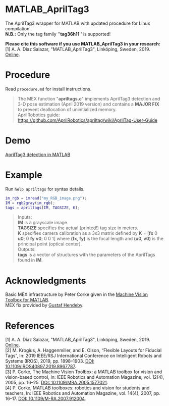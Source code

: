 # MATLAB_AprilTag3
The AprilTag3 wrapper for MATLAB with updated procedure for Linux compilation. <br />
**N.B.:** Only the tag family ''**tag36h11**'' is supported! <br />

**Please cite this software if you use MATLAB_AprilTag3 in your research:** <br />
[1] A. A. Díaz Salazar, "MATLAB_AprilTag3", Linköping, Sweden, 2019. [Online](https://github.com/alddiaz/MATLAB_AprilTag3).

# Procedure
Read `procedure.md` for install instructions. <br />
> The MEX function "**apriltags.c**" implements AprilTag3 detection and 3-D pose estimation (April 2019 version) and contains a **MAJOR FIX** to prevent deallocation of uninitialized memory. <br />
AprilRobotics guide: https://github.com/AprilRobotics/apriltag/wiki/AprilTag-User-Guide

# Demo
[AprilTag3 detection in MATLAB](https://youtu.be/ptx3UyyvmTA)

# Example
Run `help apriltags` for syntax details.

```matlab
im_rgb = imread("my_RGB_image.png");
IM = rgb2gray(im_rgb);
tags = apriltags(IM, TAGSIZE, K);
```

> Inputs: <br />
**IM** is a grayscale image. <br />
**TAGSIZE** specifies the actual (printed!) tag size in meters. <br />
**K** specifies camera calibration as a 3x3 matrix defined by **K** = [**fx** 0 **u0**; 0 **fy** **v0**; 0 0 1] where **(fx, fy)** is the focal length and **(u0, v0)** is the principal point (optical center). <br />
Outputs: <br />
**tags** is a vector of structures with the parameters of the AprilTags found in **IM**. <br />

# Acknowledgments
Basic MEX infrastructure by Peter Corke given in the [Machine Vision Toolbox for MATLAB](http://petercorke.com/wordpress/toolboxes/machine-vision-toolbox). <br />
MEX fix provided by [Gustaf Hendeby](http://users.isy.liu.se/en/rt/hendeby).

# References
[1] A. A. Díaz Salazar, "MATLAB_AprilTag3", Linköping, Sweden, 2019. [Online](https://github.com/alddiaz/MATLAB_AprilTag3). <br />
[2] M. Krogius, A. Haggenmiller, and E. Olson, “Flexible Layouts for Fiducial Tags”, In: 2019 IEEE/RSJ International Conference on Intelligent Robots and Systems (IROS), 2019, pp. 1898–1903. [DOI: 10.1109/IROS40897.2019.8967787](https://ieeexplore.ieee.org/document/8967787).<br />
[3] P. Corke, The Machine Vision Toolbox: a MATLAB toolbox for vision and vision-based control, In: IEEE Robotics and Automation Magazine, vol. 12(4), 2005, pp. 16–25. [DOI: 10.1109/MRA.2005.1577021](https://ieeexplore.ieee.org/document/1577021).<br />
[4] P. Corke, MATLAB toolboxes: robotics and vision for students and teachers, In: IEEE Robotics and Automation Magazine, vol. 14(4), 2007, pp. 16–17. [DOI: 10.1109/M-RA.2007.912004](https://ieeexplore.ieee.org/document/4437745).
